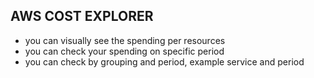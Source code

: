 ## AWS COST EXPLORER
- you can visually see the spending per resources
- you can check your spending on specific period
- you can check by grouping and period, example service and period 
